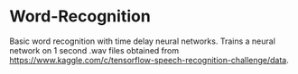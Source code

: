 # Word-Recognition

Basic word recognition with time delay neural networks. Trains a neural network on 1 second .wav files obtained from https://www.kaggle.com/c/tensorflow-speech-recognition-challenge/data. 
